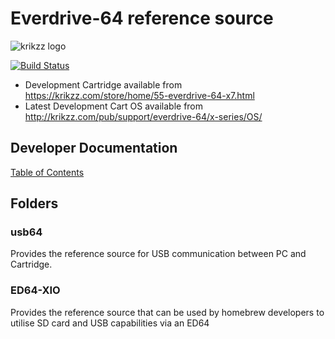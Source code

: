 # Everdrive-64 reference source
![krikzz logo](http://krikzz.com/pub/support/var/stickers/krikzz.png)

[![Build Status](https://dev.azure.com/n64-tools/N64-Tools/_apis/build/status/N64-tools.ED64?branchName=develop)](https://dev.azure.com/n64-tools/N64-Tools/_build/latest?definitionId=8&branchName=develop)

* Development Cartridge available from https://krikzz.com/store/home/55-everdrive-64-x7.html
* Latest Development Cart OS available from http://krikzz.com/pub/support/everdrive-64/x-series/OS/

## Developer Documentation
 [Table of Contents](docs/tableofcontents.md)

## Folders
### usb64
Provides the reference source for USB communication between PC and Cartridge.


### ED64-XIO
Provides the reference source that can be used by homebrew developers to utilise SD card and USB capabilities via an ED64

